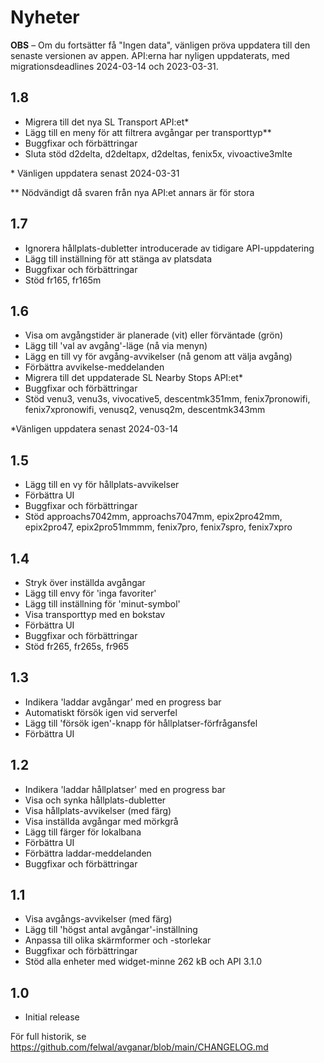 # Nyheter

**OBS** – Om du fortsätter få "Ingen data", vänligen pröva uppdatera till den senaste versionen av appen. API:erna har nyligen uppdaterats, med migrationsdeadlines 2024-03-14 och 2023-03-31.

## 1.8

- Migrera till det nya SL Transport API:et*
- Lägg till en meny för att filtrera avgångar per transporttyp**
- Buggfixar och förbättringar
- Sluta stöd d2delta, d2deltapx, d2deltas, fenix5x, vivoactive3mlte

\* Vänligen uppdatera senast 2024-03-31

** Nödvändigt då svaren från nya API:et annars är för stora

## 1.7

- Ignorera hållplats-dubletter introducerade av tidigare API-uppdatering
- Lägg till inställning för att stänga av platsdata
- Buggfixar och förbättringar
- Stöd fr165, fr165m

## 1.6

- Visa om avgångstider är planerade (vit) eller förväntade (grön)
- Lägg till 'val av avgång'-läge (nå via menyn)
- Lägg en till vy för avgång-avvikelser (nå genom att välja avgång)
- Förbättra avvikelse-meddelanden
- Migrera till det uppdaterade SL Nearby Stops API:et*
- Buggfixar och förbättringar
- Stöd venu3, venu3s, vivocative5, descentmk351mm, fenix7pronowifi, fenix7xpronowifi, venusq2, venusq2m, descentmk343mm

\*Vänligen uppdatera senast 2024-03-14

## 1.5

- Lägg till en vy för hållplats-avvikelser
- Förbättra UI
- Buggfixar och förbättringar
- Stöd approachs7042mm, approachs7047mm, epix2pro42mm, epix2pro47, epix2pro51mmmm, fenix7pro, fenix7spro, fenix7xpro

## 1.4

- Stryk över inställda avgångar
- Lägg till envy för 'inga favoriter'
- Lägg till inställning för 'minut-symbol'
- Visa transporttyp med en bokstav
- Förbättra UI
- Buggfixar och förbättringar
- Stöd fr265, fr265s, fr965

## 1.3

- Indikera 'laddar avgångar' med en progress bar
- Automatiskt försök igen vid serverfel
- Lägg till 'försök igen'-knapp för hållplatser-förfrågansfel
- Förbättra UI

## 1.2

- Indikera 'laddar hållplatser' med en progress bar
- Visa och synka hållplats-dubletter
- Visa hållplats-avvikelser (med färg)
- Visa inställda avgångar med mörkgrå
- Lägg till färger för lokalbana
- Förbättra UI
- Förbättra laddar-meddelanden
- Buggfixar och förbättringar

## 1.1

- Visa avgångs-avvikelser (med färg)
- Lägg till 'högst antal avgångar'-inställning
- Anpassa till olika skärmformer och -storlekar
- Buggfixar och förbättringar
- Stöd alla enheter med widget-minne 262 kB och API 3.1.0

## 1.0

- Initial release

För full historik, se https://github.com/felwal/avganar/blob/main/CHANGELOG.md
